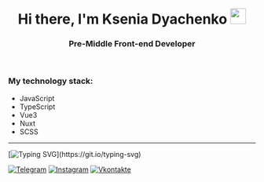 <h1 align="center">Hi there, I'm Ksenia Dyachenko
<img src="https://github.com/blackcater/blackcater/raw/main/images/Hi.gif" height="32"/></h1>
<h3 align="center">Pre-Middle Front-end Developer</h3>
<br>

### My technology stack:

- JavaScript
- TypeScript
- Vue3
- Nuxt
- SCSS

***
[![Typing SVG](https://readme-typing-svg.herokuapp.com?color=%2336BCF7&lines=Contact+Me:)](https://git.io/typing-svg)

[![Telegram](https://img.shields.io/badge/-Telegram-090909?style=for-the-badge&logo=telegram&logoColor=27A0D9)](https://t.me/gsusha)
[![Instagram](https://img.shields.io/badge/-Instagram-090909?style=for-the-badge&logo=instagram&logoColor=B4068E)](https://www.instagram.com/x.dyachenko)
[![Vkontakte](https://img.shields.io/badge/-Vkontakte-090909?style=for-the-badge&logo=Vk&logoColor=4F7DB3)](https://vk.com/gsusha)



